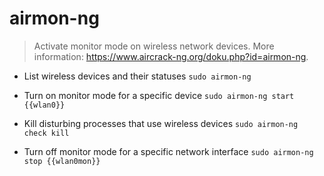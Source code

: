 # airmon-ng
> Activate monitor mode on wireless network devices.
> More information: <https://www.aircrack-ng.org/doku.php?id=airmon-ng>.

- List wireless devices and their statuses
`sudo airmon-ng`

- Turn on monitor mode for a specific device
`sudo airmon-ng start {{wlan0}}`

- Kill disturbing processes that use wireless devices
`sudo airmon-ng check kill`

- Turn off monitor mode for a specific network interface
`sudo airmon-ng stop {{wlan0mon}}`
